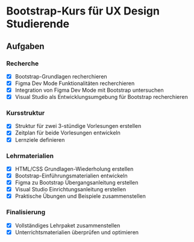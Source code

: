 # Bootstrap-Kurs für UX Design Studierende

## Aufgaben

### Recherche
- [x] Bootstrap-Grundlagen recherchieren
- [x] Figma Dev Mode Funktionalitäten recherchieren
- [x] Integration von Figma Dev Mode mit Bootstrap untersuchen
- [x] Visual Studio als Entwicklungsumgebung für Bootstrap recherchieren

### Kursstruktur
- [x] Struktur für zwei 3-stündige Vorlesungen erstellen
- [x] Zeitplan für beide Vorlesungen entwickeln
- [x] Lernziele definieren

### Lehrmaterialien
- [x] HTML/CSS Grundlagen-Wiederholung erstellen
- [x] Bootstrap-Einführungsmaterialien entwickeln
- [x] Figma zu Bootstrap Übergangsanleitung erstellen
- [x] Visual Studio Einrichtungsanleitung erstellen
- [x] Praktische Übungen und Beispiele zusammenstellen

### Finalisierung
- [x] Vollständiges Lehrpaket zusammenstellen
- [x] Unterrichtsmaterialien überprüfen und optimieren
